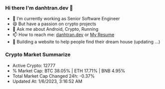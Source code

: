 ### Hi there I'm danhtran.dev 👋

- 🔭 I’m currently working as Senior Software Engineer
- 😄 But have a passion on crypto projects
- 💬 Ask me about Android, Crypto, Running 
- 📫 How to reach me: <a href="https://danhtran.dev" target="_blank">danhtran.dev</a> or <a href="Dan-Resume.pdf" target="_blank">My Resume</a>
- 🌱 Building a website to help people find their dream house (updating ...)

### Crypto Market Summarize
- Active Crypto: 12777
- % Market Cap: BTC 38.05% | ETH 17.71% | BNB 4.95%
- Total Market Cap Changed 24h: -0.37%
- Updated At: 1/6/2023, 3:16:52 AM
